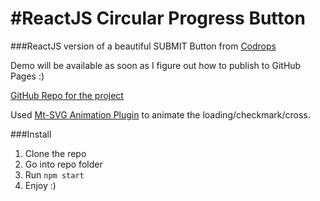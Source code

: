 #ReactJS Circular Progress Button
=========

###ReactJS version of a beautiful SUBMIT Button from [Codrops](http://tympanus.net/codrops/?p=18828)

Demo will be available as soon as I figure out how to publish to GitHub Pages :)

[GitHub Repo for the project](https://github.com/codrops/CircularProgressButton/)

Used [Mt-SVG Animation Plugin](https://github.com/moarwick/react-mt-svg-lines) to animate the loading/checkmark/cross.

###Install
1. Clone the repo
2. Go into repo folder
3. Run `npm start`
4. Enjoy :)
